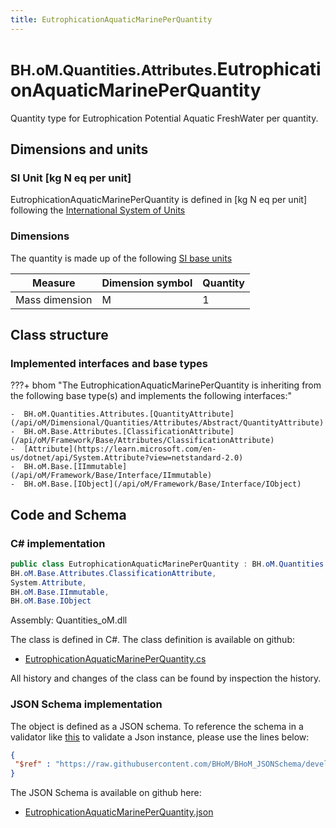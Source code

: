 ```yaml
---
title: EutrophicationAquaticMarinePerQuantity
---
```


# <small>BH.oM.Quantities.Attributes.</small>**EutrophicationAquaticMarinePerQuantity**

Quantity type for Eutrophication Potential Aquatic FreshWater per quantity.

## Dimensions and units

### SI Unit [kg N eq per unit]

EutrophicationAquaticMarinePerQuantity is defined in [kg N eq per unit] following the [International System of Units](https://en.wikipedia.org/wiki/International_System_of_Units) 

### Dimensions

The quantity is made up of the following [SI base units](https://en.wikipedia.org/wiki/SI_base_unit)

| Measure        | Dimension symbol | Quantity |
|------------------|--------|----------|
| Mass dimension |  M  |1  |

## Class structure

### Implemented interfaces and base types

???+ bhom "The EutrophicationAquaticMarinePerQuantity is inheriting from the following base type(s) and implements the following interfaces:"

    -  BH.oM.Quantities.Attributes.[QuantityAttribute](/api/oM/Dimensional/Quantities/Attributes/Abstract/QuantityAttribute)
    -  BH.oM.Base.Attributes.[ClassificationAttribute](/api/oM/Framework/Base/Attributes/ClassificationAttribute)
    -  [Attribute](https://learn.microsoft.com/en-us/dotnet/api/System.Attribute?view=netstandard-2.0)
    -  BH.oM.Base.[IImmutable](/api/oM/Framework/Base/Interface/IImmutable)
    -  BH.oM.Base.[IObject](/api/oM/Framework/Base/Interface/IObject)




## Code and Schema

### C# implementation

``` C# title="C#"
public class EutrophicationAquaticMarinePerQuantity : BH.oM.Quantities.Attributes.QuantityAttribute,
BH.oM.Base.Attributes.ClassificationAttribute,
System.Attribute,
BH.oM.Base.IImmutable,
BH.oM.Base.IObject
```

Assembly: Quantities_oM.dll

The class is defined in C#. The class definition is available on github:

- [EutrophicationAquaticMarinePerQuantity.cs](https://github.com/BHoM/BHoM/blob/develop/Quantities_oM/Attributes\EutrophicationAquaticMarinePerQuantity.cs)

All history and changes of the class can be found by inspection the history.
### JSON Schema implementation

The object is defined as a JSON schema. To reference the schema in a validator like [this](https://www.jsonschemavalidator.net/) to validate a Json instance, please use the lines below:

``` json title="JSON Schema"
{
 "$ref" : "https://raw.githubusercontent.com/BHoM/BHoM_JSONSchema/develop/Quantities_oM/Attributes/EutrophicationAquaticMarinePerQuantity.json"
}
```

The JSON Schema is available on github here:

- [EutrophicationAquaticMarinePerQuantity.json](https://github.com/BHoM/BHoM_JSONSchema/blob/develop/Quantities_oM/Attributes/EutrophicationAquaticMarinePerQuantity.json)
